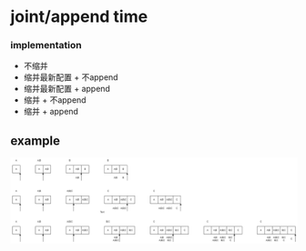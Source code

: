 # joint/append time

### implementation

- 不缩并
- 缩并最新配置 + 不append
- 缩并最新配置 + append
- 缩并 + 不append
- 缩并 + append

## example

![](7/1.png)
